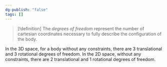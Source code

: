 ```yaml
---
dg-publish: "false"
tags: []
---
```

>[!definition]
>The *degrees of freedom* represent the number of cartesian coordinates necessary to fully describe the configuration of the body. 

In the 3D space, for a body without any constraints, there are 3 translational and 3 rotational degrees of freedom. 
In the 2D space, without any constraints, there are 2 translational and 1 rotational degrees of freedom. 